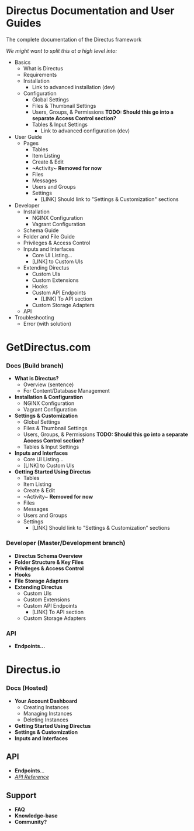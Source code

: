 # Directus Documentation and User Guides
The complete documentation of the Directus framework

_We might want to split this at a high level into:_


* Basics
    * What is Directus
    * Requirements
    * Installation
        * Link to advanced installation (dev)
    * Configuration
      * Global Settings
      * Files & Thumbnail Settings
      * Users, Groups, & Permissions **TODO: Should this go into a separate Access Control section?**
      * Tables & Input Settings
        * Link to advanced configuration (dev)
* User Guide
    * Pages
      * Tables
      * Item Listing
      * Create & Edit
      * ~Activity~ **Removed for now**
      * Files
      * Messages
      * Users and Groups
      * Settings
         * [LINK] Should link to "Settings & Customization" sections
* Developer
    * Installation
      * NGINX Configuration
      * Vagrant Configuration
    * Schema Guide
    * Folder and File Guide
    * Privileges & Access Control
    * Inputs and Interfaces
       * Core UI Listing...
       * [LINK] to Custom UIs
    * Extending Directus
      * Custom UIs
      * Custom Extensions
      * Hooks
      * Custom API Endpoints
        * [LINK] To API section
      * Custom Storage Adapters
    * API
* Troubleshooting
    * Error (with solution)





# GetDirectus.com
### Docs (Build branch)
* **What is Directus?**
    * Overview (sentence)
    * For Content/Database Management
* **Installation & Configuration**
    * NGINX Configuration
    * Vagrant Configuration
* **Settings & Customization**
    * Global Settings
    * Files & Thumbnail Settings
    * Users, Groups, & Permissions **TODO: Should this go into a separate Access Control section?**
    * Tables & Input Settings
* **Inputs and Interfaces**
    * Core UI Listing...
    * [LINK] to Custom UIs
* **Getting Started Using Directus**
    * Tables
    * Item Listing
    * Create & Edit
    * ~Activity~ **Removed for now**
    * Files
    * Messages
    * Users and Groups
    * Settings
        * [LINK] Should link to "Settings & Customization" sections
### Developer (Master/Development branch)
* **Directus Schema Overview**
* **Folder Structure & Key Files**
* **Privileges & Access Control**
* **Hooks**
* **File Storage Adapters**
* **Extending Directus**
    * Custom UIs
    * Custom Extensions
    * Custom API Endpoints
        * [LINK] To API section
    * Custom Storage Adapters
### API
* **Endpoints...**

# Directus.io
### Docs (Hosted)
* **Your Account Dashboard**
    * Creating Instances
    * Managing Instances
    * Deleting Instances
* **Getting Started Using Directus**
* **Settings & Customization**
* **Inputs and Interfaces**

## API
* **Endpoints**...
* [_API Reference_](https://github.com/directus/api)

## Support
* **FAQ**
* **Knowledge-base**
* **Community?**
